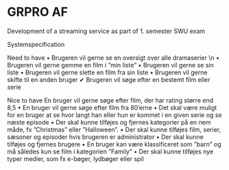 # GRPRO AF
Development of a streaming service as part of 1. semester SWU exam

Systemspecification

Need to have
• Brugeren vil gerne se en oversigt over alle dramaserier \n
• Brugeren vil gerne gemme en film i ”min liste”
• Brugeren vil gerne se sin liste
• Brugeren vil gerne slette en film fra sin liste
• Brugeren vil gerne skifte til en anden bruger
✔ Brugeren vil søge efter en bestemt film eller serie 

Nice to have
En bruger vil gerne søge efter film, der har rating større end 8,5
• En bruger vil gerne søge efter film fra 80’erne
• Det skal være muligt for en bruger at se hvor langt han eller hun er kommet i en given serie og se næste episode
• Der skal kunne tilføjes og fjernes kategorier på en nem måde, fx ”Christmas” eller ”Halloween”.
• Der skal kunne tilføjes film, serier, sæsoner og episoder hvis brugeren er administrator
• Der skal kunne tilføjes og fjernes brugere
• En bruger kan være klassificeret som ”barn” og må således kun se film i kategorien ”Family”
• Der skal kunne tilføjes nye typer medier, som fx e-bøger, lydbøger eller spil 
